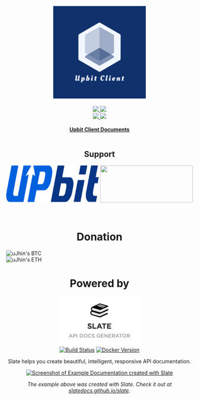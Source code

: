 <div align='center'>
  <img src="source/images/logo.png" width="250" height="250">
  <br/><br/>
  <div>
    <a href="https://github.com/uJhin/upbit-client/releases">
      <img src="https://img.shields.io/github/v/release/uJhin/upbit-client"/>
    </a>
    <a href="https://pypi.org/project/upbit-client/">
      <img src="https://img.shields.io/pypi/v/upbit-client"/>
    </a>
  </div>
  <div>
    <a href="https://github.com/uJhin/upbit-client/issues">
      <img src="https://img.shields.io/github/issues/uJhin/upbit-client"/>
    </a>
    <a href="https://github.com/uJhin/upbit-client/blob/main/LICENSE">
      <img src="https://img.shields.io/github/license/uJhin/upbit-client"/>
    </a>
  </div>
  <br/>
  <a href="https://ujhin.github.io/upbit-client-docs/">
    <b>Upbit Client Documents</b>
  </a>
  <br/><br/>
  <div align="center">
    <h2>Support</h2>
    <img src="source/images/UPbit_Logo.png" width="250" height="100"/>
    <img src="source/images/swagger_logo.png" width="250" height="100">
    <br/><br/>
    <div>
      <!-- <img src="https://img.shields.io/github/stars/uJhin/upbit-client?style=social"/> -->
    </div>
    <br/>
  </div>  
</div>

<h1 align="center">Donation</h1>
<div align="left">
  <img alt="uJhin's BTC" src="https://img.shields.io/badge/BTC-3NVw2seiTQddGQwc1apqudKxuTqebpyL3s-blue?style=flat-square&logo=bitcoin">
  <br/>
  <img alt="uJhin's ETH" src="https://img.shields.io/badge/ETH-0x60dd373f59862d9df776596889b997e24bee42eb-blue?style=flat-square&logo=ethereum">
</div>

<h1 align="center">Powered by</h1>
<p align="center">
  <a href="https://github.com/slatedocs/slate">
    <img src="/source/images/logo-slate.png" alt="Slate: API Documentation Generator" width="226">
  </a>
  <br>
  <a href="https://github.com/slatedocs/slate/actions?query=workflow%3ABuild+branch%3Amain"><img src="https://github.com/slatedocs/slate/workflows/Build/badge.svg?branch=main" alt="Build Status"></a>
  <a href="https://hub.docker.com/r/slatedocs/slate"><img src="https://img.shields.io/docker/v/slatedocs/slate?sort=semver" alt="Docker Version" /></a>
</p>

<p align="center">Slate helps you create beautiful, intelligent, responsive API documentation.</p>

<p align="center">
  <a href="https://github.com/slatedocs/slate">
    <img src="https://raw.githubusercontent.com/slatedocs/img/main/screenshot-slate.png" width=700 alt="Screenshot of Example Documentation created with Slate">
  </a>
</p>

<p align="center"><em>The example above was created with Slate. Check it out at <a href="https://slatedocs.github.io/slate">slatedocs.github.io/slate</a>.</em></p>

